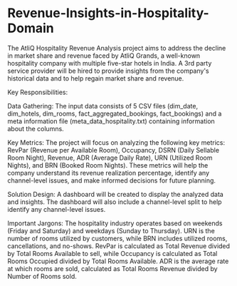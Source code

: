 # Revenue-Insights-in-Hospitality-Domain

The AtliQ Hospitality Revenue Analysis project aims to address the decline in market share and revenue faced by AtliQ Grands, a well-known hospitality company with multiple five-star hotels in India. A 3rd party service provider will be hired to provide insights from the company's historical data and to help regain market share and revenue.

Key Responsibilities:

Data Gathering: The input data consists of 5 CSV files (dim_date, dim_hotels, dim_rooms, fact_aggregated_bookings, fact_bookings) and a meta information file (meta_data_hospitality.txt) containing information about the columns.

Key Metrics: The project will focus on analyzing the following key metrics: RevPar (Revenue per Available Room), Occupancy, DSRN (Daily Sellable Room Night), Revenue, ADR (Average Daily Rate), URN (Utilized Room Nights), and BRN (Booked Room Nights). These metrics will help the company understand its revenue realization percentage, identify any channel-level issues, and make informed decisions for future planning.

Solution Design: A dashboard will be created to display the analyzed data and insights. The dashboard will also include a channel-level split to help identify any channel-level issues.

Important Jargons: The hospitality industry operates based on weekends (Friday and Saturday) and weekdays (Sunday to Thursday). URN is the number of rooms utilized by customers, while BRN includes utilized rooms, cancellations, and no-shows. RevPar is calculated as Total Revenue divided by Total Rooms Available to sell, while Occupancy is calculated as Total Rooms Occupied divided by Total Rooms Available. ADR is the average rate at which rooms are sold, calculated as Total Rooms Revenue divided by Number of Rooms sold.
